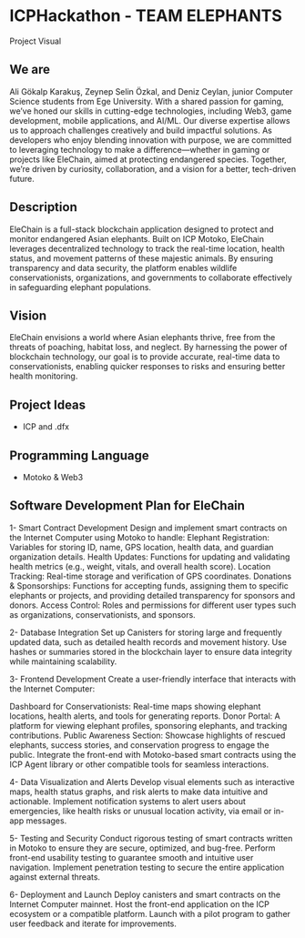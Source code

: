 # ICPHackathon - TEAM ELEPHANTS

Project Visual

## We are
Ali Gökalp Karakuş, Zeynep Selin Özkal, and Deniz Ceylan, junior Computer Science students from Ege University. With a shared passion for gaming, we’ve honed our skills in cutting-edge technologies, including Web3, game development, mobile applications, and AI/ML. Our diverse expertise allows us to approach challenges creatively and build impactful solutions. As developers who enjoy blending innovation with purpose, we are committed to leveraging technology to make a difference—whether in gaming or projects like EleChain, aimed at protecting endangered species. Together, we’re driven by curiosity, collaboration, and a vision for a better, tech-driven future.

## Description
EleChain is a full-stack blockchain application designed to protect and monitor endangered Asian elephants. Built on ICP Motoko, EleChain leverages decentralized technology to track the real-time location, health status, and movement patterns of these majestic animals. By ensuring transparency and data security, the platform enables wildlife conservationists, organizations, and governments to collaborate effectively in safeguarding elephant populations.

## Vision
EleChain envisions a world where Asian elephants thrive, free from the threats of poaching, habitat loss, and neglect. By harnessing the power of blockchain technology, our goal is to provide accurate, real-time data to conservationists, enabling quicker responses to risks and ensuring better health monitoring.

## Project Ideas
- ICP and .dfx

## Programming Language
- Motoko & Web3

## Software Development Plan for EleChain

1- Smart Contract Development
Design and implement smart contracts on the Internet Computer using Motoko to handle:
Elephant Registration: Variables for storing ID, name, GPS location, health data, and guardian organization details.
Health Updates: Functions for updating and validating health metrics (e.g., weight, vitals, and overall health score).
Location Tracking: Real-time storage and verification of GPS coordinates.
Donations & Sponsorships: Functions for accepting funds, assigning them to specific elephants or projects, and providing detailed transparency for sponsors and donors.
Access Control: Roles and permissions for different user types such as organizations, conservationists, and sponsors.

2- Database Integration
Set up Canisters for storing large and frequently updated data, such as detailed health records and movement history.
Use hashes or summaries stored in the blockchain layer to ensure data integrity while maintaining scalability.

3- Frontend Development
Create a user-friendly interface that interacts with the Internet Computer:

Dashboard for Conservationists: Real-time maps showing elephant locations, health alerts, and tools for generating reports.
Donor Portal: A platform for viewing elephant profiles, sponsoring elephants, and tracking contributions.
Public Awareness Section: Showcase highlights of rescued elephants, success stories, and conservation progress to engage the public.
Integrate the front-end with Motoko-based smart contracts using the ICP Agent library or other compatible tools for seamless interactions.

4- Data Visualization and Alerts
Develop visual elements such as interactive maps, health status graphs, and risk alerts to make data intuitive and actionable.
Implement notification systems to alert users about emergencies, like health risks or unusual location activity, via email or in-app messages.

5- Testing and Security
Conduct rigorous testing of smart contracts written in Motoko to ensure they are secure, optimized, and bug-free.
Perform front-end usability testing to guarantee smooth and intuitive user navigation.
Implement penetration testing to secure the entire application against external threats.

6- Deployment and Launch
Deploy canisters and smart contracts on the Internet Computer mainnet.
Host the front-end application on the ICP ecosystem or a compatible platform.
Launch with a pilot program to gather user feedback and iterate for improvements.


